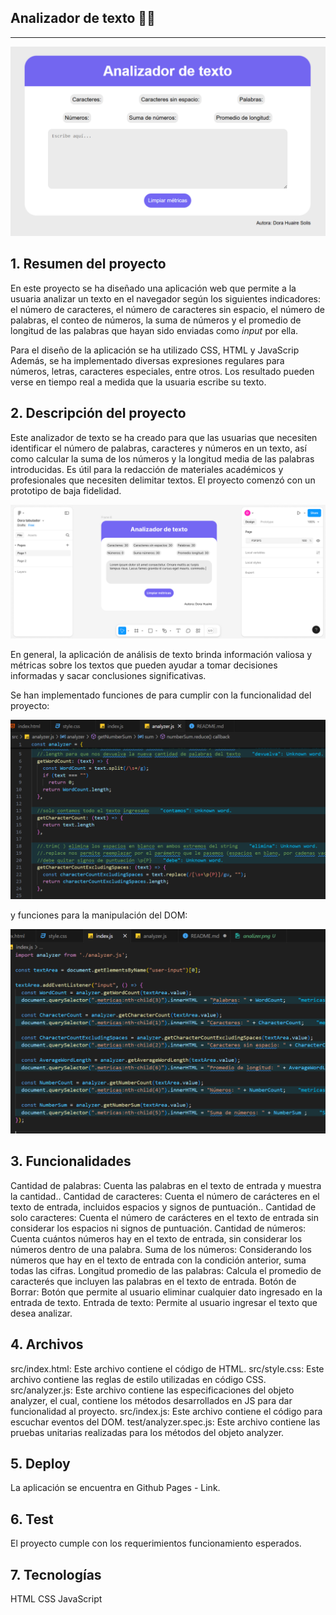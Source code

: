 
## Analizador de texto 📑📖

***
![analizador final](/analizador.png)

## 1. Resumen del proyecto

En este proyecto se ha diseñado una aplicación web que permite a la usuaria analizar un texto en el navegador según los siguientes indicadores: el número de caracteres, el número de caracteres sin espacio, el número de palabras, el conteo de números, la suma de números y el promedio de longitud de las palabras que hayan sido enviadas como _input_ por ella.  

Para el diseño de la aplicación se ha utilizado CSS, HTML y JavaScrip
Además, se ha implementado diversas expresiones regulares para números, letras, caracteres especiales, entre otros. Los resultado pueden verse en tiempo real a medida que la usuaria escribe su texto.

## 2. Descripción del proyecto

Este analizador de texto se ha creado para que las usuarias que necesiten identificar el número de palabras, caracteres y números en un texto, así como calcular la suma de los números y la longitud media de las palabras introducidas. Es útil para la redacción de materiales académicos y profesionales que necesiten delimitar textos. El proyecto comenzó con un prototipo de baja fidelidad.

![figma](/figma.png)

En general, la aplicación de análisis de texto brinda información valiosa y métricas sobre los textos que pueden ayudar a tomar decisiones informadas y sacar conclusiones significativas.

Se han implementado funciones de para cumplir con la funcionalidad del proyecto:

![codigo del analyzer](/analizer.png)

y funciones para la manipulación del DOM:

![codigo del analyzer](/dom.png)

## 3. Funcionalidades

Cantidad de palabras: Cuenta las palabras en el texto de entrada y muestra la cantidad..
Cantidad de caracteres: Cuenta el número de carácteres en el texto de entrada, incluidos espacios y signos de puntuación..
Cantidad de solo caracteres: Cuenta el número de carácteres en el texto de entrada sin considerar los espacios ni signos de puntuación.
Cantidad de números: Cuenta cuántos números hay en el texto de entrada, sin considerar los números dentro de una palabra.
Suma de los números: Considerando los números que hay en el texto de entrada con la condición anterior, suma todas las cifras.
Longitud promedio de las palabras: Calcula el promedio de caracterés que incluyen las palabras en el texto de entrada.
Botón de Borrar: Botón que permite al usuario eliminar cualquier dato ingresado en la entrada de texto.
Entrada de texto: Permite al usuario ingresar el texto que desea analizar.

## 4. Archivos

src/index.html: Este archivo contiene el código de HTML.
src/style.css: Este archivo contiene las reglas de estilo utilizadas en código CSS.
src/analyzer.js: Este archivo contiene las especificaciones del objeto analyzer, el cual, contiene los métodos desarrollados en JS para dar funcionalidad al proyecto.
src/index.js: Este archivo contiene el código para escuchar eventos del DOM.
test/analyzer.spec.js: Este archivo contiene las pruebas unitarias realizadas para los métodos del objeto analyzer.

## 5. Deploy

La aplicación se encuentra en Github Pages - Link.

## 6. Test

El proyecto cumple con los requerimientos funcionamiento esperados.

## 7. Tecnologías
HTML
CSS
JavaScript